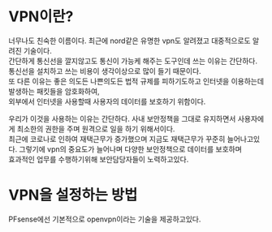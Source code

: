 # VPN이란?
너무나도 친숙한 이름이다. 최근에 nord같은 유명한 vpn도 알려졌고 대중적으로도 알려진 기술이다.  
간단하게 통신선을 깔지않고도 통신이 가능케 해주는 도구인데 쓰는 이유는 간단하다.  
통신선을 설치하고 쓰는 비용이 생각이상으로 많이 들기 때문이다.   
또 다른 이유는 좋은 의도든 나쁜의도든 법적 규제를 피하기도하고 인터넷을 이용하는데 발생하는 패킷들을 암호화하여,  
외부에서 인터넷을 사용할때 사용자의 데이터를 보호하기 위함이다.  

우리가 이것을 사용하는 이유는 간단하다. 사내 보안정책을 그대로 유지하면서 사용자에게 최소한의 권한을 주며 원격으로 일을 하기 위해서이다.  
최근에 코로나로 인하여 재택근무가 증가했으며 지금도 재택근무가 꾸준히 늘어나고있다. 그렇기에 vpn의 중요도가 늘어나며 다양한 보안정책으로 데이터를 보호하며  
효과적인 업무를 수행하기위해 보안담당자들이 노력하고있다.  

# VPN을 설정하는 방법
PFsense에선 기본적으로 openvpn이라는 기술을 제공하고있다. 